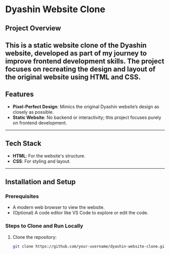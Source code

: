 # Dyashin Website Clone  

## Project Overview  
This is a **static website clone** of the **Dyashin** website, developed as part of my journey to improve frontend development skills. The project focuses on recreating the design and layout of the original website using **HTML** and **CSS**.
---

## Features    
- **Pixel-Perfect Design**: Mimics the original Dyashin website’s design as closely as possible.  
- **Static Website**: No backend or interactivity; this project focuses purely on frontend development.  

---

## Tech Stack  
- **HTML**: For the website's structure.  
- **CSS**: For styling and layout.   

---

## Installation and Setup  

### Prerequisites  
- A modern web browser to view the website.  
- (Optional) A code editor like VS Code to explore or edit the code.  

### Steps to Clone and Run Locally  
1. Clone the repository:  
   ```bash  
   git clone https://github.com/your-username/dyashin-website-clone.git  
